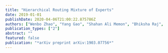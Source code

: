 ```yaml
---
title: "Hierarchical Routing Mixture of Experts"
date: 2019-01-01
publishDate: 2020-04-06T21:00:22.875786Z
authors: ["Wenbo Zhao", "Yang Gao", "Shahan Ali Memon", "Bhiksha Raj", "Rita Singh"]
publication_types: ["2"]
abstract: ""
featured: false
publication: "*arXiv preprint arXiv:1903.07756*"
---
```


